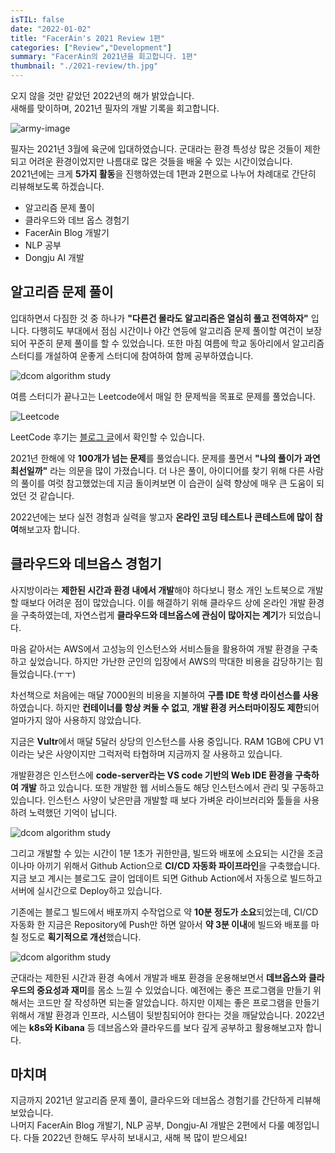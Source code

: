 ```yaml
---
isTIL: false
date: "2022-01-02"
title: "FacerAin's 2021 Review 1편"
categories: ["Review","Development"]
summary: "FacerAin의 2021년을 회고합니다. 1편"
thumbnail: "./2021-review/th.jpg"
---
```


오지 않을 것만 같았던 2022년의 해가 밝았습니다.  
새해를 맞이하며, 2021년 필자의 개발 기록을 회고합니다.  


![army-image](./2021-review/1.jpg "굳건이와 함께한 2021년!")

필자는 2021년 3월에 육군에 입대하였습니다. 군대라는 환경 특성상 많은 것들이 제한되고 어려운 환경이었지만 나름대로 많은 것들을 배울 수 있는 시간이었습니다.  
2021년에는 크게 **5가지 활동**을 진행하였는데 1편과 2편으로 나누어 차례대로 간단히 리뷰해보도록 하겠습니다.

- 알고리즘 문제 풀이
- 클라우드와 데브 옵스 경험기
- FacerAin Blog 개발기
- NLP 공부
- Dongju AI 개발

## 알고리즘 문제 풀이
입대하면서 다짐한 것 중 하나가 **"다른건 몰라도 알고리즘은 열심히 풀고 전역하자"** 입니다.
다행히도 부대에서 점심 시간이나 야간 연등에 알고리즘 문제 풀이할 여건이 보장되어 꾸준히 문제 풀이를 할 수 있었습니다.
또한 마침 여름에 학교 동아리에서 알고리즘 스터디를 개설하여 운좋게 스터디에 참여하여 함께 공부하였습니다. 



![dcom algorithm study](./2021-review/2.png "D.COM 알고리즘 스터디")

여름 스터디가 끝나고는 Leetcode에서 매일 한 문제씩을 목표로 문제를 풀었습니다.  

![Leetcode](./2021-review/3.png "Leetcode 문제 풀이")

LeetCode 후기는 [블로그 글](https://facerain.club/leetcode-top-interview-easy/)에서 확인할 수 있습니다.  


2021년 한해에 약 **100개가 넘는 문제**를 풀었습니다. 문제를 풀면서 **"나의 풀이가 과연 최선일까"** 라는 의문을 많이 가졌습니다. 더 나은 풀이, 아이디어를 찾기 위해 다른 사람의 풀이를 여럿 참고했었는데 지금 돌이켜보면 이 습관이 실력 향상에 매우 큰 도움이 되었던 것 같습니다.  

2022년에는 보다 실전 경험과 실력을 쌓고자 **온라인 코딩 테스트나 콘테스트에 많이 참여**해보고자 합니다.  


## 클라우드와 데브옵스 경험기
사지방이라는 **제한된 시간과 환경 내에서 개발**해야 하다보니 평소 개인 노트북으로 개발할 때보다 어려운 점이 많았습니다. 
이를 해결하기 위해 클라우드 상에 온라인 개발 환경을 구축하였는데, 자연스럽게 **클라우드와 데브옵스에 관심이 많아지는 계기**가 되었습니다.  

마음 같아서는 AWS에서 고성능의 인스턴스와 서비스들을 활용하여 개발 환경을 구축하고 싶었습니다.
하지만 가난한 군인의 입장에서 AWS의 막대한 비용을 감당하기는 힘들었습니다.(ㅜㅜ)  
  
차선책으로 처음에는 매달 7000원의 비용을 지불하여 **구름 IDE 학생 라이선스를 사용**하였습니다.
하지만 **컨테이너를 항상 켜둘 수 없고**, **개발 환경 커스터마이징도 제한**되어 얼마가지 않아 사용하지 않았습니다.

지금은 **Vultr**에서 매달 5달러 상당의 인스턴스를 사용 중입니다. RAM 1GB에 CPU V1이라는 낮은 사양이지만 그럭저럭 타협하며 지금까지 잘 사용하고 있습니다.  

개발환경은 인스턴스에 **code-server라는 VS code 기반의 Web IDE 환경을 구축하여 개발** 하고 있습니다. 또한 개발한 웹 서비스들도 해당 인스턴스에서 관리 및 구동하고 있습니다.
인스턴스 사양이 낮은만큼 개발할 때 보다 가벼운 라이브러리와 툴들을 사용하려 노력했던 기억이 납니다.  

![dcom algorithm study](./2021-review/4.png "Code Server를 이용한 온라인 개발")

그리고 개발할 수 있는 시간이 1분 1초가 귀한만큼, 빌드와 배포에 소요되는 시간을 조금이나마 아끼기 위해서 Github Action으로 **CI/CD 자동화 파이프라인**을 구축했습니다.
지금 보고 계시는 블로그도 글이 업데이트 되면 Github Action에서 자동으로 빌드하고 서버에 실시간으로 Deploy하고 있습니다.   

기존에는 블로그 빌드에서 배포까지 수작업으로 약 **10분 정도가 소요**되었는데, CI/CD 자동화 한 지금은 Repository에 Push만 하면 알아서 **약 3분 이내**에 빌드와 배포를 마칠 정도로 **획기적으로 개선**했습니다. 

![dcom algorithm study](./2021-review/5.png "Github Action을 활용한 CI/CD 자동화")  


군대라는 제한된 시간과 환경 속에서 개발과 배포 환경을 운용해보면서 **데브옵스와 클라우드의 중요성과 재미**를 몸소 느낄 수 있었습니다.
예전에는 좋은 프로그램을 만들기 위해서는 코드만 잘 작성하면 되는줄 알았습니다. 하지만 이제는 좋은 프로그램을 만들기 위해서 개발 환경과 인프라, 시스템이 뒷받침되어야 한다는 것을 깨달았습니다. 2022년에는 **k8s와 Kibana** 등 데브옵스와 클라우드를 보다 깊게 공부하고 활용해보고자 합니다. 


## 마치며
지금까지 2021년 알고리즘 문제 풀이, 클라우드와 데브옵스 경험기를 간단하게 리뷰해보았습니다.  
나머지 FacerAin Blog 개발기, NLP 공부, Dongju-AI 개발은 2편에서 다룰 예정입니다.
다들 2022년 한해도 무사히 보내시고, 새해 복 많이 받으세요!